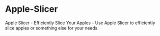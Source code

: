 # Apple-Slicer
Apple Slicer - Efficiently Slice Your Apples - Use Apple Slicer to efficiently slice apples or something else for your needs.
